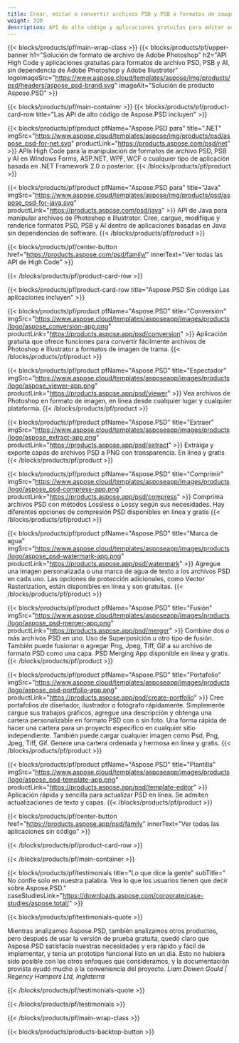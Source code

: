 ```yaml
---
title: Crear, editar o convertir archivos PSD y PSB a formatos de imagen y PDF
weight: 310
description: API de alto código y aplicaciones gratuitas para editar archivos de Photoshop. Capacidad para actualizar las propiedades de la capa, agregar marcas de agua, rotar la escala, Flip Crop, Dithering Raster Conversion.
---
```


{{< blocks/products/pf/main-wrap-class >}}
{{< blocks/products/pf/upper-banner h1="Solución de formato de archivo de Adobe Photoshop" h2="API High Code y aplicaciones gratuitas para formatos de archivo PSD, PSB y AI, sin dependencia de Adobe Photoshop y Adobe Illustrator" logoImageSrc="https://www.aspose.cloud/templates/aspose/img/products/psd/headers/aspose_psd-brand.svg" imageAlt="Solución de producto Aspose.PSD" >}}

{{< blocks/products/pf/main-container >}}
{{< blocks/products/pf/product-card-row title="Las API de alto código de Aspose.PSD incluyen" >}}

{{< blocks/products/pf/product pfName="Aspose.PSD para" title=".NET" imgSrc="https://www.aspose.cloud/templates/aspose/img/products/psd/aspose_psd-for-net.svg" productLink="https://products.aspose.com/psd/net" >}}
APIs High Code para la manipulación de formatos de archivo PSD, PSB y AI en Windows Forms, ASP.NET, WPF, WCF o cualquier tipo de aplicación basada en .NET Framework 2.0 o posterior.
{{< /blocks/products/pf/product >}}

{{< blocks/products/pf/product pfName="Aspose.PSD para" title="Java" imgSrc="https://www.aspose.cloud/templates/aspose/img/products/psd/aspose_psd-for-java.svg" productLink="https://products.aspose.com/psd/java" >}}
API de Java para manipular archivos de Photoshop e Illustrator. Cree, cargue, modifique y renderice formatos PSD, PSB y AI dentro de aplicaciones basadas en Java sin dependencias de software.
{{< /blocks/products/pf/product >}}

{{< blocks/products/pf/center-button href="https://products.aspose.com/psd/family/" innerText="Ver todas las API de High Code" >}}

{{< /blocks/products/pf/product-card-row >}}

{{< blocks/products/pf/product-card-row title="Aspose.PSD Sin código Las aplicaciones incluyen" >}}

{{< blocks/products/pf/product pfName="Aspose.PSD" title="Conversión" imgSrc="https://www.aspose.cloud/templates/asposeapp/images/products/logo/aspose_conversion-app.png" productLink="https://products.aspose.app/psd/conversion" >}}
Aplicación gratuita que ofrece funciones para convertir fácilmente archivos de Photoshop e Illustrator a formatos de imagen de trama.
{{< /blocks/products/pf/product >}}

{{< blocks/products/pf/product pfName="Aspose.PSD" title="Espectador" imgSrc="https://www.aspose.cloud/templates/asposeapp/images/products/logo/aspose_viewer-app.png" productLink="https://products.aspose.app/psd/viewer" >}}
Vea archivos de Photoshop en formato de imagen, en línea desde cualquier lugar y cualquier plataforma.
{{< /blocks/products/pf/product >}}

{{< blocks/products/pf/product pfName="Aspose.PSD" title="Extraer" imgSrc="https://www.aspose.cloud/templates/asposeapp/images/products/logo/aspose_extract-app.png" productLink="https://products.aspose.app/psd/extract" >}}
Extraiga y exporte capas de archivos PSD a PNG con transparencia. En línea y gratis
{{< /blocks/products/pf/product >}}

{{< blocks/products/pf/product pfName="Aspose.PSD" title="Comprimir" imgSrc="https://www.aspose.cloud/templates/asposeapp/images/products/logo/aspose_psd-compress-app.png" productLink="https://products.aspose.app/psd/compress" >}}
Comprima archivos PSD con métodos Lossless o Lossy según sus necesidades. Hay diferentes opciones de compresión PSD disponibles en línea y gratis
{{< /blocks/products/pf/product >}}

{{< blocks/products/pf/product pfName="Aspose.PSD" title="Marca de agua" imgSrc="https://www.aspose.cloud/templates/asposeapp/images/products/logo/aspose_psd-watermark-app.png" productLink="https://products.aspose.app/psd/watermark" >}}
Agregue una imagen personalizada o una marca de agua de texto a los archivos PSD en cada uno. Las opciones de protección adicionales, como Vector Rasterization, están disponibles en línea y son gratuitas.
{{< /blocks/products/pf/product >}}

{{< blocks/products/pf/product pfName="Aspose.PSD" title="Fusión" imgSrc="https://www.aspose.cloud/templates/asposeapp/images/products/logo/aspose_psd-merger-app.png" productLink="https://products.aspose.app/psd/merger" >}}
Combine dos o más archivos PSD en uno. Uso de Superposición u otro tipo de fusión. También puede fusionar o agregar Png, Jpeg, Tiff, Gif a su archivo de formato PSD como una capa. PSD Merging App disponible en línea y gratis.
{{< /blocks/products/pf/product >}}

{{< blocks/products/pf/product pfName="Aspose.PSD" title="Portafolio" imgSrc="https://www.aspose.cloud/templates/asposeapp/images/products/logo/aspose_psd-portfolio-app.png" productLink="https://products.aspose.app/psd/create-portfolio" >}}
Cree portafolios de diseñador, ilustrador o fotógrafo rápidamente. Simplemente cargue sus trabajos gráficos, agregue una descripción y obtenga una cartera personalizable en formato PSD con o sin foto. Una forma rápida de hacer una cartera para un proyecto específico en cualquier sitio independiente. También puede cargar cualquier imagen como Psd, Png, Jpeg, Tiff, Gif. Genere una cartera ordenada y hermosa en línea y gratis.
{{< /blocks/products/pf/product >}}

{{< blocks/products/pf/product pfName="Aspose.PSD" title="Plantilla" imgSrc="https://www.aspose.cloud/templates/asposeapp/images/products/logo/aspose_psd-template-app.png" productLink="https://products.aspose.app/psd/template-editor" >}}
Aplicación rápida y sencilla para actualizar PSD en línea. Se admiten actualizaciones de texto y capas.
{{< /blocks/products/pf/product >}}

{{< blocks/products/pf/center-button href="https://products.aspose.app/psd/family" innerText="Ver todas las aplicaciones sin código" >}}

{{< /blocks/products/pf/product-card-row >}}

{{< /blocks/products/pf/main-container >}}

{{< blocks/products/pf/testimonials title="Lo que dice la gente" subTitle=" No confíe solo en nuestra palabra. Vea lo que los usuarios tienen que decir sobre Aspose.PSD." caseStudiesLink="https://downloads.aspose.com/corporate/case-studies/aspose.total/" >}}

{{< blocks/products/pf/testimonials-quote >}}
<p class="first">
 Mientras analizamos Aspose.PSD, también analizamos otros productos, pero después de usar la versión de prueba gratuita, quedó claro que Aspose.PSD satisfacía nuestras necesidades y era rápido y fácil de implementar, y tenía un prototipo funcional listo en un día. Esto no hubiera sido posible con los otros enfoques que consideramos, y la documentación provista ayudó mucho a la conveniencia del proyecto.
 <em>
  Liam Dowen Gould | Regency Hampers Ltd, Inglaterra
 </em>
</p>

{{< /blocks/products/pf/testimonials-quote >}}

{{< /blocks/products/pf/testimonials >}}

{{< /blocks/products/pf/main-wrap-class >}}

{{< blocks/products/products-backtop-button >}}
